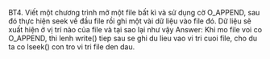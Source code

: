 BT4. Viết một chương trình mở một file bất kì và sử dụng cờ O_APPEND, sau đó thực hiện seek về đầu file rồi ghi một vài dữ liệu vào file đó. Dữ liệu sẽ xuất hiện ở vị trí nào của file và tại sao lại như vậy
Answer: Khi mo file voi co O_APPEND, thi lenh write() tiep sau se ghi du lieu vao vi tri cuoi file, cho du ta co lseek() con tro vi tri file den dau.